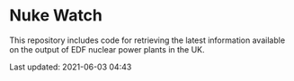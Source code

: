 # Nuke Watch

This repository includes code for retrieving the latest information available on the output of EDF nuclear power plants in the UK.

Last updated: 2021-06-03 04:43